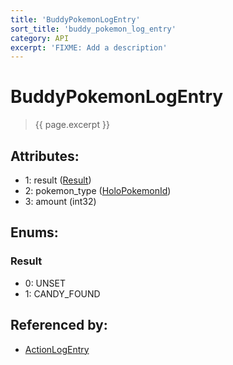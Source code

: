 ```yaml
---
title: 'BuddyPokemonLogEntry'
sort_title: 'buddy_pokemon_log_entry'
category: API
excerpt: 'FIXME: Add a description'
---
```


[comment]: <> (THIS PART IS GENERATED - AKA DON'T EDIT THIS PART MANUALLY)

# BuddyPokemonLogEntry

> {{ page.excerpt }}

## Attributes:

- 1: result ([Result](#result))
- 2: pokemon_type ([HoloPokemonId](../../enums/HoloPokemonId/))
- 3: amount (int32)

## Enums:

### Result
- 0: UNSET
- 1: CANDY_FOUND

## Referenced by:

- [ActionLogEntry](../ActionLogEntry/)

[comment]: <> (YOU CAN EDIT AFTER THIS)
